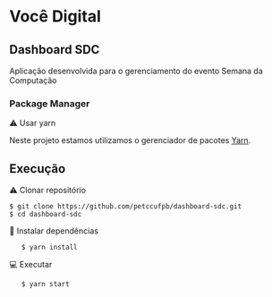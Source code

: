 # Você Digital

## Dashboard SDC
Aplicação desenvolvida para o gerenciamento do evento Semana da Computação

### Package Manager
⚠️ Usar yarn

Neste projeto estamos utilizamos o gerenciador de pacotes [Yarn](https://yarnpkg.com/en/docs/install).

## Execução
⚠️ Clonar repositório
```
$ git clone https://github.com/petccufpb/dashboard-sdc.git
$ cd dashboard-sdc
```

👷 Instalar dependências

```
   $ yarn install
```

💻  Executar

```
   $ yarn start
```

<!-- ## 🔭 Teste

```
   $ yarn run test
``` -->
